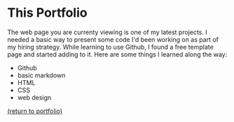 # This Portfolio

The web page you are currenty viewing is one of my latest projects. I needed a basic way to present some code I'd been working on as part of my hiring strategy. While learning to use Github, I found a free template page and started adding to it. Here are some things I learned along the way:

* Github
* basic markdown
* HTML
* CSS
* web design



<a href="https://rowcased.github.io/">(return to portfolio)</a>
